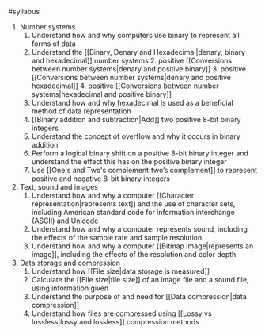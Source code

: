 #syllabus

1. Number systems
	1. Understand how and why computers use binary to represent all forms of data 
	2. Understand the [[Binary, Denary and Hexadecimal|denary, binary and hexadecimal]] number systems 
		2. positive [[Conversions between number systems|denary and positive binary]] 
		3. positive [[Conversions between number systems|denary and positive hexadecimal]]
		4. positive [[Conversions between number systems|hexadecimal and positive binary]] 
	3. Understand how and why hexadecimal is used as a beneficial method of data representation 
	4. [[Binary addition and subtraction|Add]] two positive 8-bit binary integers
	5. Understand the concept of overflow and why it occurs in binary addition
	6. Perform a logical binary shift on a positive 8-bit binary integer and understand the effect this has on the positive binary integer
	7. Use [[One's and Two's complement|two’s complement]] to represent positive and negative 8-bit binary integers
2. Text, sound and images
	1. Understand how and why a computer [[Character representation|represents text]] and the use of character sets, including American standard code for information interchange (ASCII) and Unicode
	2. Understand how and why a computer represents sound, including the effects of the sample rate and sample resolution
	3. Understand how and why a computer [[Bitmap image|represents an image]], including the effects of the resolution and color depth
3. Data storage and compression
	1. Understand how [[File size|data storage is measured]]
	2. Calculate the [[File size|file size]] of an image file and a sound file, using information given
	3. Understand the purpose of and need for [[Data compression|data compression]]
	4. Understand how files are compressed using [[Lossy vs lossless|lossy and lossless]] compression methods

